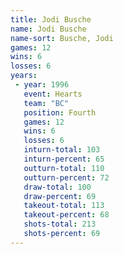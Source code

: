 ```yaml
---
title: Jodi Busche
name: Jodi Busche
name-sort: Busche, Jodi
games: 12
wins: 6
losses: 6
years:
 - year: 1996
   event: Hearts
   team: "BC"
   position: Fourth
   games: 12
   wins: 6
   losses: 6
   inturn-total: 103
   inturn-percent: 65
   outturn-total: 110
   outturn-percent: 72
   draw-total: 100
   draw-percent: 69
   takeout-total: 113
   takeout-percent: 68
   shots-total: 213
   shots-percent: 69
---
```

